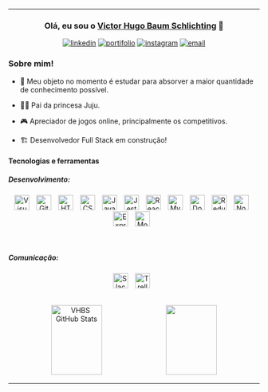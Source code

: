 
<hr>
<div align="center">

### Olá, eu sou o [Victor Hugo Baum Schlichting][linkedin] 👋 
</div>
<div align="center">

[![linkedin](https://img.shields.io/badge/-Linked%20in-gray.svg?colorB=2867B2&style=for-the-badge)][linkedin] [![portifolio](https://img.shields.io/badge/-Portifolio-gray.svg?colorB=800080&style=for-the-badge)][portifolio] [![instagram](https://img.shields.io/badge/-email-gray.svg?colorB=ff00bc&style=for-the-badge)][email] [![email](https://img.shields.io/badge/-instagram-gray.svg?colorB=ff0000&style=for-the-badge)][instagram]

</div>

###  Sobre mim!
- 📖 Meu objeto no momento é estudar para absorver a maior quantidade de conhecimento possível.  

- 👧🏻 Pai da princesa Juju.
- 🎮 Apreciador de jogos online, principalmente os competitivos.
-  🏗️ Desenvolvedor Full Stack em construção!

#### Tecnologias e ferramentas

##### Desenvolvimento:
<div align="center">

[<img alt="Visual Studio Code" width="30px" src="https://cdn.jsdelivr.net/gh/devicons/devicon/icons/vscode/vscode-original.svg" style="padding-right:10px;" />][vscode]
[<img alt="Git" width="30px" src="https://cdn.jsdelivr.net/gh/devicons/devicon/icons/git/git-original.svg" style="padding-right:10px;" />][git]
[<img alt="HTML5" width="30px" src="https://cdn.jsdelivr.net/gh/devicons/devicon/icons/html5/html5-original.svg" style="padding-right:10px;" />][html]
[<img alt="CSS3" width="30px" src="https://cdn.jsdelivr.net/gh/devicons/devicon/icons/css3/css3-original.svg" style="padding-right:10px;" />][css]
[<img alt="JavaScript" width="30px" src="https://cdn.jsdelivr.net/gh/devicons/devicon/icons/javascript/javascript-original.svg" style="padding-right:10px;" />][javascript]
[<img alt="Jest" width="30px" src="https://cdn.jsdelivr.net/gh/devicons/devicon/icons/jest/jest-plain.svg" style="padding-right:10px;" />][jest]
[<img alt="React" width="30px" src="https://cdn.jsdelivr.net/gh/devicons/devicon/icons/react/react-original.svg" style="padding-right:10px;" />][react]
[<img alt="MySQL" width="30px" src="https://cdn.jsdelivr.net/gh/devicons/devicon/icons/redux/redux-original.svg" style="padding-right:10px;" />][redux]
[<img alt="Docker" width="30px" src="https://cdn.jsdelivr.net/gh/devicons/devicon/icons/docker/docker-original.svg" style="padding-right:10px;" />][docker]
[<img alt="Redux" width="30px" src="https://cdn.jsdelivr.net/gh/devicons/devicon/icons/mysql/mysql-original.svg" style="padding-right:10px;" />][mysql]
[<img alt="Node" width="30px" src="https://cdn.jsdelivr.net/gh/devicons/devicon/icons/nodejs/nodejs-original.svg" style="padding-right:10px;" />][node]
[<img alt="Express" width="30px" src="https://cdn.jsdelivr.net/gh/devicons/devicon/icons/express/express-original.svg" style="padding-right:10px;" />][express]
[<img alt="Mocha" width="30px" src="https://cdn.jsdelivr.net/gh/devicons/devicon/icons/mocha/mocha-plain.svg" style="padding-right:10px;" />][mocha]
</div>
<br />

##### Comunicação:
<div align="center">

[<img alt="Slack" width="30px" src="https://cdn.jsdelivr.net/gh/devicons/devicon/icons/slack/slack-original.svg" style="padding-right:10px;" />][slack]
[<img alt="Trello" width="30px" src="https://cdn.jsdelivr.net/gh/devicons/devicon/icons/trello/trello-plain.svg" style="padding-right:10px;" />][trello]

</div>

<br />

<div align="center">
  <img height="140px" width="45%" alt="VHBS GitHub Stats" src="https://github-readme-stats.vercel.app/api?username=VHBS&show_icons=true&title_color=ff00bc&icon_color=00a6ff&bg_color=1f1f1f&text_color=ffffff&border_color=0c1a25&include_all_commits=true" />
  <img height="140px" width="45%" src="https://github-readme-stats.vercel.app/api/top-langs/?username=vhbs&layout=compact&show_icons=true&title_color=ff00bc&icon_color=00a6ff&bg_color=1f1f1f&text_color=ffffff&border_color=0c1a25"/>
</div>
<hr />


[instagram]: https://www.instagram.com/vh_bs/
[linkedin]: https://www.linkedin.com/in/victorschlichting/
[portifolio]: https://vhbs.vercel.app/
[email]: mailto:victorgow2@gmail.com

[vscode]: https://code.visualstudio.com/
[html]: https://developer.mozilla.org/pt-BR/docs/Web/HTML
[css]: https://developer.mozilla.org/pt-BR/docs/Web/CSS
[javascript]: https://developer.mozilla.org/pt-BR/docs/Web/JavaScript
[jest]: https://jestjs.io/pt-BR/
[react]: https://pt-br.reactjs.org/
[redux]: https://redux.js.org/
[docker]: https://www.docker.com/
[mysql]: https://www.mysql.com/
[git]: https://git-scm.com/
[node]: https://nodejs.org/en/
[express]: https://expressjs.com/pt-br/
[mocha]: https://mochajs.org/

[slack]: https://slack.com/intl/pt-br/
[trello]: https://trello.com/

[icons-exemple]: https://cdn.jsdelivr.net/gh/devicons/devicon/icons/express/express-original.svg
[icons-repo]: https://github.com/devicons/devicon/tree/v2.14.0/icons/
